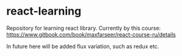 # react-learning

Repository for learning react library. Currently by this course:
https://www.gitbook.com/book/maxfarseer/react-course-ru/details

In future here will be added flux variation, such as redux etc.
